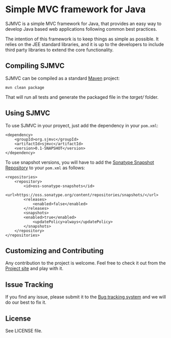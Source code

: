 Simple MVC framework for Java
=============================
       
SJMVC is a simple MVC framework for Java, that provides an easy
way to develop Java based web applications following common
best practices.

The intention of this framework is to keep things as simple as
possible. It relies on the JEE standard libraries, and it is up
to the developers to include third party libraries to extend the
core functionality.


Compiling SJMVC
---------------

SJMVC can be compiled as a standard [Maven](http://maven.apache.org/) project:

    mvn clean package
  
That will run all tests and generate the packaged file in the *target/* folder.


Using SJMVC
-----------

To use SJMVC in your proyect, just add the dependency in your `pom.xml`:

    <dependency>
        <groupId>org.sjmvc</groupId>
        <artifactId>sjmvc</artifactId>
        <version>0.1-SNAPSHOT</version>
    </dependency>

To use snapshot versions, you will have to add the [Sonatype Snapshot Repository](https://oss.sonatype.org/content/repositories/snapshots/)
to your `pom.xml` as follows:

    <repositories>
        <repository>
            <id>oss-sonatype-snapshots</id>
            <url>https://oss.sonatype.org/content/repositories/snapshots/</url>
            <releases>
                <enabled>false</enabled>
            </releases>
            <snapshots>
            <enabled>true</enabled>
                <updatePolicy>always</updatePolicy>
            </snapshots>
        </repository>
    </repositories>
    

Customizing and Contributing
----------------------------

Any contribution to the project is welcome. Feel free to check
it out from the [Project site](https://github.com/nacx/sjmvc) and play with it.

Issue Tracking
--------------

If you find any issue, please submit it to the [Bug tracking system](https://github.com/nacx/sjmvc/issues) and we
will do our best to fix it.

License
-------

See LICENSE file.
